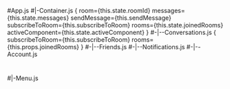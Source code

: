 #App.js
#|-Container.js
{
room={this.state.roomId}
messages={this.state.messages}
sendMessage={this.sendMessage}
subscribeToRoom={this.subscribeToRoom}
rooms={this.state.joinedRooms}
activeComponent={this.state.activeComponent}
}
#-|--Conversations.js
{
subscribeToRoom={this.subscribeToRoom}
rooms={this.props.joinedRooms}
}
#-|--Friends.js
#-|--Notifications.js
#-|--Account.js

#

#|-Menu.js

#

#
